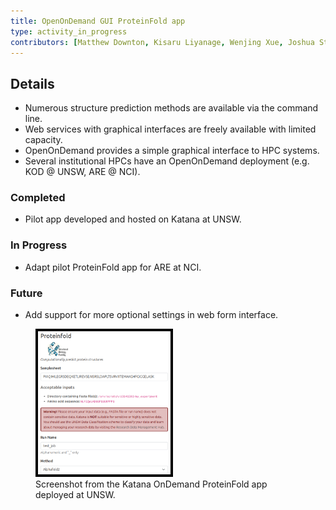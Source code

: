 ```yaml
---
title: OpenOnDemand GUI ProteinFold app
type: activity_in_progress
contributors: [Matthew Downton, Kisaru Liyanage, Wenjing Xue, Joshua Storm Caley, Keiran Rowell, Thomas Litfin]
---
```


## Details

- Numerous structure prediction methods are available via the command line.
- Web services with graphical interfaces are freely available with limited capacity.
- OpenOnDemand provides a simple graphical interface to HPC systems. 
- Several institutional HPCs have an OpenOnDemand deployment (e.g. KOD @ UNSW, ARE @ NCI).

### Completed

- Pilot app developed and hosted on Katana at UNSW.

### In Progress

- Adapt pilot ProteinFold app for ARE at NCI.

### Future

- Add support for more optional settings in web form interface.

<figure>
<img src= "images/activities/ood-proteinfold.png" alt="KOD-proteinfold" style="border: 4px solid black; width: 50%; height: 50%">
<figcaption> Screenshot from the Katana OnDemand ProteinFold app deployed at UNSW.</figcaption>
</figure>
